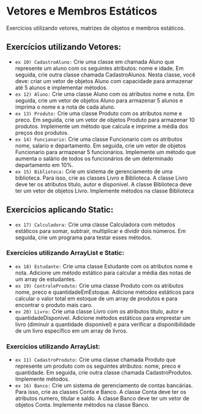 # Vetores e Membros Estáticos 
Exercícios utilizando vetores, matrizes de objetos e membros estáticos. 

## Exercícios utilizando Vetores:
* `ex 10) CadastroAluno:` Crie uma classe em chamada Aluno que represente um aluno com os seguintes atributos: nome e idade. Em seguida, crie outra classe chamada CadastroAlunos. Nesta classe, você deve: criar um vetor de objetos Aluno com capacidade para armazenar até 5 alunos e implementar métodos.
* `ex 12) Aluno:` Crie uma classe Aluno com os atributos nome e nota. Em seguida, crie um vetor de objetos Aluno para armazenar 5 alunos e imprima o nome e a nota de cada aluno.
* `ex 13) Produto:` Crie uma classe Produto com os atributos nome e preco. Em seguida, crie um vetor de objetos Produto para armazenar 10 produtos. Implemente um método que calcula e imprime a média dos preços dos produtos.
* `ex 14) Funcionario:` Crie uma classe Funcionario com os atributos nome, salario e departamento. Em seguida, crie um vetor de objetos Funcionario para armazenar 5 funcionários. Implemente um método que aumenta o salário de todos os funcionários de um determinado departamento em 10%.
* `ex 15) Biblioteca:` Crie um sistema de gerenciamento de uma biblioteca. Para isso, crie as classes Livro e Biblioteca. A classe Livro deve ter os atributos titulo, autor e disponivel. A classe Biblioteca deve ter um vetor de objetos Livro. Implemente métodos na classe Biblioteca

## Exercícios aplicando Static:
* `ex 17) Calculadora:` Crie uma classe Calculadora com métodos estáticos para somar, subtrair,
multiplicar e dividir dois números. Em seguida, crie um programa para testar
esses métodos.
  
### Exercícios utilizando ArrayList e Static:
* `ex 18) Estudante:` Crie uma classe Estudante com os atributos nome e nota. Adicione um método
estático para calcular a média das notas de um array de estudantes.
* `ex 19) ControleProduto:` Crie uma classe Produto com os atributos nome, preco e quantidadeEmEstoque.
Adicione métodos estáticos para calcular o valor total em estoque de um array de
produtos e para encontrar o produto mais caro.
* `ex 20) Livro:` Crie uma classe Livro com os atributos titulo, autor e quantidadeDisponivel.
Adicione métodos estáticos para emprestar um livro (diminuir a quantidade
disponível) e para verificar a disponibilidade de um livro específico em um array
de livros.
 
### Exercícios utilizando ArrayList:
* `ex 11) CadastroProduto:` Crie uma classe chamada Produto que represente um produto com os seguintes atributos: nome, preco e quantidade. Em seguida, crie outra classe chamada CadastroProdutos. Implemente métodos. 
* `ex 16) Banco:` Crie um sistema de gerenciamento de contas bancárias. Para isso, crie as classes Conta e Banco. A classe Conta deve ter os atributos numero, titular e saldo. A classe Banco deve ter um vetor de objetos Conta. Implemente métodos na classe Banco.
